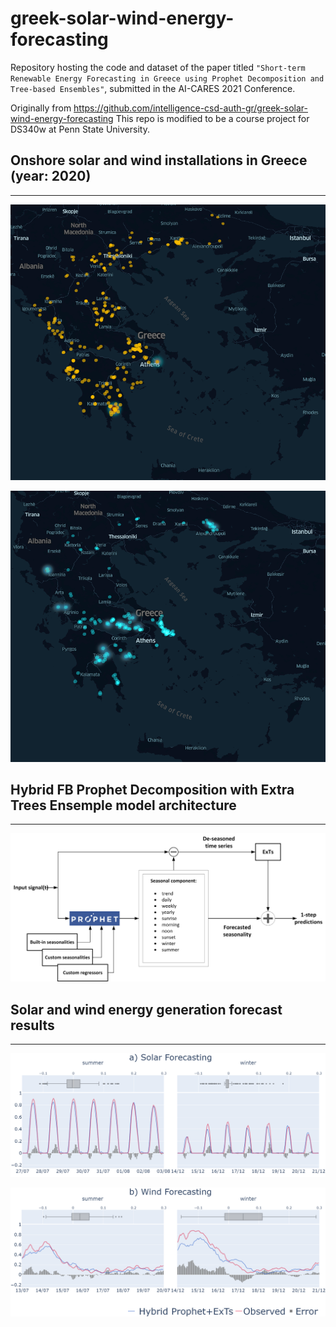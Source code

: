 # greek-solar-wind-energy-forecasting

Repository hosting the code and dataset of the paper titled `"Short-term Renewable Energy Forecasting in Greece using Prophet Decomposition and Tree-based Ensembles"`, submitted in the AI-CARES 2021 Conference.

Originally from https://github.com/intelligence-csd-auth-gr/greek-solar-wind-energy-forecasting
This repo is modified to be a course project for DS340w at Penn State University.

## Onshore solar and wind installations in Greece (year: 2020)
---
![Solar PV installations in Greece (2020)](./resources/images/solar-map.png)

![Wind park installations in Greece (2020)](./resources/images/wind-map.png)


## Hybrid FB Prophet Decomposition with Extra Trees Ensemple model architecture
---
![Hybrid FB Prophet Decomposition with Extra Trees Ensemple model architecture](./resources/images/ai_cares_flowchart.jpg)

## Solar and wind energy generation forecast results
---
![Solar forecasting](./resources/images/solar_comparison.png)


![Wind forecasting](./resources/images/wind_comparison.png)





